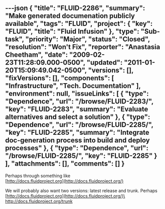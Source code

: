 ---json
{
  "title": "FLUID-2286",
  "summary": "Make generated documenation publicly available",
  "tags": "FLUID",
  "project": {
    "key": "FLUID",
    "title": "Fluid Infusion"
  },
  "type": "Sub-task",
  "priority": "Major",
  "status": "Closed",
  "resolution": "Won't Fix",
  "reporter": "Anastasia Cheetham",
  "date": "2009-02-23T11:28:09.000-0500",
  "updated": "2011-01-20T15:09:49.042-0500",
  "versions": [],
  "fixVersions": [],
  "components": [
    "Infrastructure",
    "Tech. Documentation"
  ],
  "environment": null,
  "issueLinks": [
    {
      "type": "Dependence",
      "url": "/browse/FLUID-2283/",
      "key": "FLUID-2283",
      "summary": "Evaluate alternatives and select a solution"
    },
    {
      "type": "Dependence",
      "url": "/browse/FLUID-2285/",
      "key": "FLUID-2285",
      "summary": "Integrate doc-generation process into build and deploy processes"
    },
    {
      "type": "Dependence",
      "url": "/browse/FLUID-2285/",
      "key": "FLUID-2285"
    }
  ],
  "attachments": [],
  "comments": []
}
---
Perhaps through something like\
[http://docs.fluidproject.org](http://docs.fluidproject.org/)

We will probably also want two versions: latest release and trunk. Perhaps\
[http://docs.fluidproject.org](http://docs.fluidproject.org/)\
<http://docs.fluidproject.org/trunk>

        